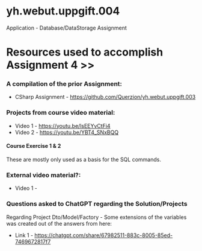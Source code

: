 # yh.webut.uppgift.004
Application - Database/DataStorage Assignment

# Resources used to accomplish Assignment 4 >>

### A compilation of the prior Assignment:
* CSharp Assignment - https://github.com/Querzion/yh.webut.uppgift.003

### Projects from course video material:
* Video 1 - https://youtu.be/lsEEYvCtFi4
* Video 2 - https://youtu.be/YBT4_SNxBQQ

#### Course Exercise 1 & 2
These are mostly only used as a basis for the SQL commands.

### External video material?:
* Video 1 -

### Questions asked to ChatGPT regarding the Solution/Projects
Regarding Project Dto/Model/Factory - 
Some extensions of the variables was created out of the answers from here:
* Link 1 - https://chatgpt.com/share/67982511-883c-8005-85ed-7469672817f7

